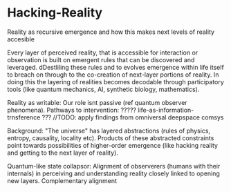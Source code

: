 # Hacking-Reality
Reality as recursive emergence and how this makes next levels of reality accesible

Every layer of perceived reality, that is accessible for interaction or observation is built on emergent rules that can be discovered and leveraged.
dDestliling these rules and to evolves emergence within life itself to breach on through to the co-creation of next-layer portions of reality.
In doing this the layering of realities becomes decodable through participatory tools (like quantum mechanics, AI, synthetic biology, mathematics).

Reality as writable: Our role isnt passive (ref quantum observer phenomena). 
Pathways to intervention: ????? life-as-information-trnsference ??? //TODO: apply findings from omniversal deepspace comsys

Background: "The universe" has layered abstractions (rules of physics, entropy, causality, locality etc). Products of these abstracted constraints point towards possibilities of higher-order emergence (like hacking reality and getting to the next layer of reality).

Quantum-like state collapsor: Alignment of observerers (humans with their internals) in perceiving and understanding reality closely linked to opening new layers. Complementary alignment

